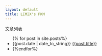 ```yaml
---
layout: default
title: LIMIX's PKM
---
```

文章列表

<ul>
{% for post in site.posts%}
<li>{{post.date | date_to_string}} <a
href="{{site.baseurl}}{{post.url}}">{{post.title}}</a><li>
{%endfor%}
</ul>


